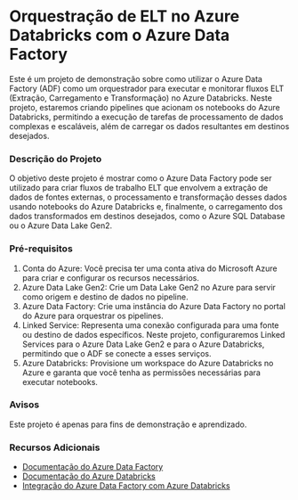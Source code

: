 # Orquestração de ELT no Azure Databricks com o Azure Data Factory

Este é um projeto de demonstração sobre como utilizar o Azure Data Factory (ADF) como um orquestrador para executar e monitorar fluxos ELT (Extração, Carregamento e Transformação) no Azure Databricks. Neste projeto, estaremos criando pipelines que acionam os notebooks do Azure Databricks, permitindo a execução de tarefas de processamento de dados complexas e escaláveis, além de carregar os dados resultantes em destinos desejados.

### Descrição do Projeto
O objetivo deste projeto é mostrar como o Azure Data Factory pode ser utilizado para criar fluxos de trabalho ELT que envolvem a extração de dados de fontes externas, o processamento e transformação desses dados usando notebooks do Azure Databricks e, finalmente, o carregamento dos dados transformados em destinos desejados, como o Azure SQL Database ou o Azure Data Lake Gen2.

### Pré-requisitos

1. Conta do Azure: Você precisa ter uma conta ativa do Microsoft Azure para criar e configurar os recursos necessários.
2. Azure Data Lake Gen2: Crie um Data Lake Gen2 no Azure para servir como origem e destino de dados no pipeline.
3. Azure Data Factory: Crie uma instância do Azure Data Factory no portal do Azure para orquestrar os pipelines.
4. Linked Service: Representa uma conexão configurada para uma fonte ou destino de dados específicos. Neste projeto, configuraremos Linked Services para o Azure Data Lake Gen2 e para o Azure Databricks, permitindo que o ADF se conecte a esses serviços.
5. Azure Databricks: Provisione um workspace do Azure Databricks no Azure e garanta que você tenha as permissões necessárias para executar notebooks.

### Avisos

Este projeto é apenas para fins de demonstração e aprendizado.

### Recursos Adicionais
- [Documentação do Azure Data Factory](https://learn.microsoft.com/en-us/azure/data-factory/)
- [Documentação do Azure Databricks](https://learn.microsoft.com/en-us/azure/databricks/)
- [Integração do Azure Data Factory com Azure Databricks](https://learn.microsoft.com/en-us/azure/data-factory/transform-data-using-databricks-notebook)
